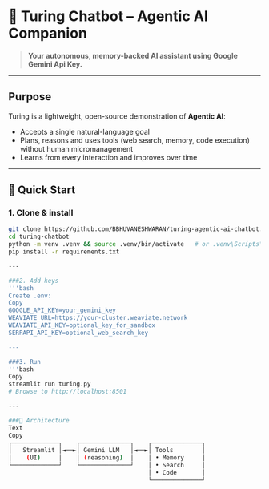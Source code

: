 # 🤖 Turing Chatbot – Agentic AI Companion

> **Your autonomous, memory-backed AI assistant using Google Gemini Api Key.**

---

## Purpose
Turing is a lightweight, open-source demonstration of **Agentic AI**:
- Accepts a single natural-language goal
- Plans, reasons and uses tools (web search, memory, code execution) without human micromanagement
- Learns from every interaction and improves over time

---


## 🚀 Quick Start

### 1. Clone & install
```bash
git clone https://github.com/BBHUVANESHWARAN/turing-agentic-ai-chatbot.git
cd turing-chatbot
python -m venv .venv && source .venv/bin/activate   # or .venv\Scripts\activate
pip install -r requirements.txt

---

###2. Add keys
'''bash
Create .env:
Copy
GOOGLE_API_KEY=your_gemini_key
WEAVIATE_URL=https://your-cluster.weaviate.network
WEAVIATE_API_KEY=optional_key_for_sandbox
SERPAPI_API_KEY=optional_web_search_key

---

###3. Run
'''bash
Copy
streamlit run turing.py
# Browse to http://localhost:8501

---

###🧠 Architecture
Text
Copy
┌─────────────┐    ┌──────────────┐    ┌──────────────┐
│   Streamlit │◄──►│ Gemini LLM   │◄──►│ Tools        │
│    (UI)     │    │ (reasoning)  │    │ • Memory     │
└─────────────┘    └──────────────┘    │ • Search     │
                                       │ • Code       │
                                       └──────────────┘
